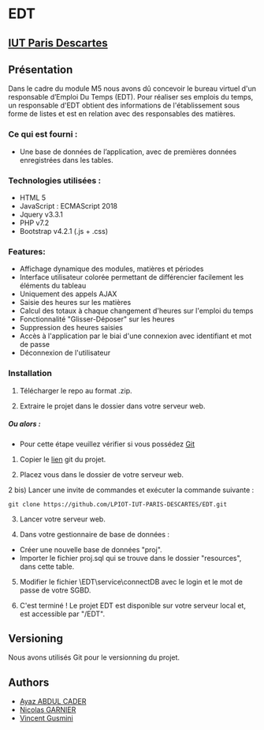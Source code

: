 # EDT


## [IUT Paris Descartes](http://www.iut.parisdescartes.fr/)


## Présentation

Dans le cadre du module M5 nous avons dû concevoir le bureau virtuel d'un responsable d’Emploi Du Temps (EDT).
Pour réaliser ses emplois du temps, un responsable d'EDT obtient des informations de l'établissement sous forme de listes et
est en relation avec des responsables des matières.


### Ce qui est fourni :

- Une base de données de l’application, avec de premières données enregistrées dans les tables.


### Technologies utilisées :

- HTML 5
- JavaScript : ECMAScript 2018
- Jquery v3.3.1
- PHP v7.2
- Bootstrap v4.2.1 (.js + .css)

### Features:

- Affichage dynamique des modules, matières et périodes
- Interface utilisateur colorée permettant de différencier facilement les éléments du tableau
- Uniquement des appels AJAX
- Saisie des heures sur les matières
- Calcul des totaux à chaque changement d'heures sur l'emploi du temps
- Fonctionnalité "Glisser-Déposer" sur les heures
- Suppression des heures saisies
- Accès à l'application par le biai d'une connexion avec identifiant et mot de passe
- Déconnexion de l'utilisateur

### Installation 

1) Télécharger le repo au format .zip.

2) Extraire le projet dans le dossier dans votre serveur web. 


##### Ou alors :

- Pour cette étape veuillez vérifier si vous possédez [Git](https://git-scm.com/)


1) Copier le [lien](https://github.com/LPIOT-IUT-PARIS-DESCARTES/EDT) git du projet.

2) Placez vous dans le dossier de votre serveur web.

2 bis) Lancer une invite de commandes et exécuter la commande suivante :
```
git clone https://github.com/LPIOT-IUT-PARIS-DESCARTES/EDT.git
```
3) Lancer votre serveur web.

4) Dans votre gestionnaire de base de données :
- Créer une nouvelle base de données "proj".
- Importer le fichier proj.sql qui se trouve dans le dossier "resources", dans cette table.

5) Modifier le fichier \EDT\service\connectDB avec le login et le mot de passe de votre SGBD.

6) C'est terminé ! Le projet EDT est disponible sur votre serveur local et, est accessible par "/EDT".


## Versioning

Nous avons utilisés Git pour le versionning du projet.

## Authors

* [Ayaz ABDUL CADER](https://github.com/AyazBulls)
* [Nicolas GARNIER](https://github.com/mvestrotech)
* [Vincent Gusmini](https://github.com/VinceGusmini)
